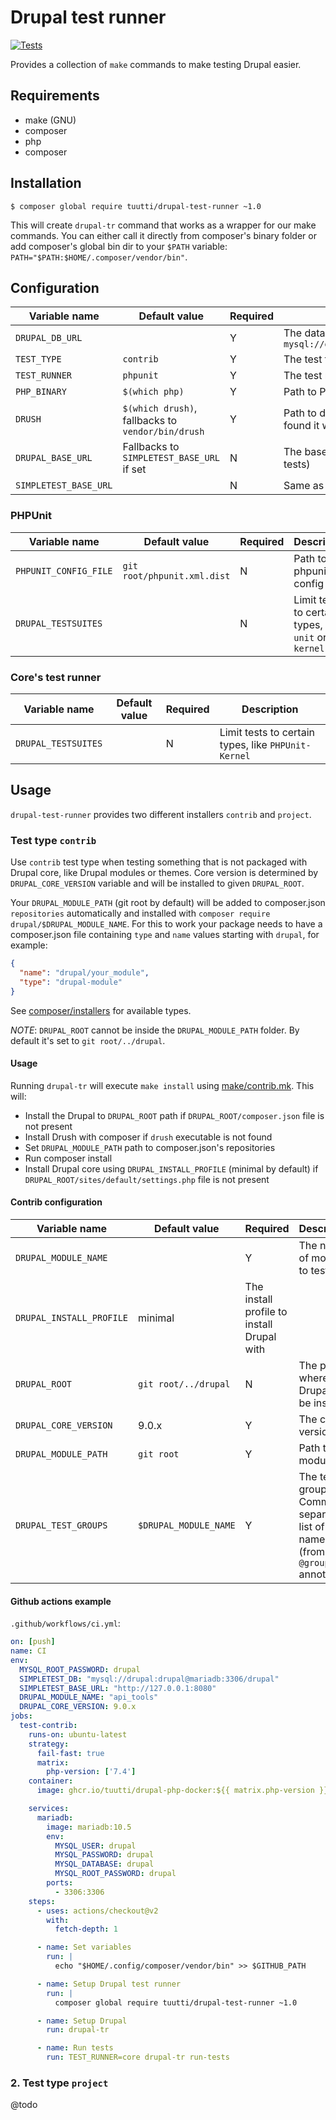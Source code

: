 # Drupal test runner

[![Tests](https://github.com/tuutti/drupal-test-runner/workflows/CI/badge.svg)](https://github.com/tuutti/drupal-test-runner/actions)

Provides a collection of `make` commands to make testing Drupal easier.

## Requirements

- make (GNU)
- composer
- php
- composer

## Installation

`$ composer global require tuutti/drupal-test-runner ~1.0`

This will create `drupal-tr` command that works as a wrapper for our make commands. You can either call it directly
from composer's binary folder or add composer's global bin dir to your `$PATH` variable: `PATH="$PATH:$HOME/.composer/vendor/bin"`.

## Configuration

| Variable name | Default value | Required | Description |
|---------------|---|---|--|
| `DRUPAL_DB_URL` | | Y | The database url, for example `mysql://drupal:drupal@localhost/drupal` |
| `TEST_TYPE` | `contrib` | Y | The test type (contrib or project) |
| `TEST_RUNNER`| `phpunit` | Y | The test runner (phpunit or core) |
| `PHP_BINARY` | `$(which php)` | Y | Path to PHP binary |
| `DRUSH` | `$(which drush)`, fallbacks to `vendor/bin/drush` | Y | Path to drush binary. If Drush is not found it will be installed with composer |
| `DRUPAL_BASE_URL` | Fallbacks to `SIMPLETEST_BASE_URL` if set | N | The base url (required for functional tests) |
| `SIMPLETEST_BASE_URL` | | N | Same as `DRUPAL_BASE_URL` |

### PHPUnit

| Variable name | Default value | Required | Description |
|---------------|---|---|--|
| `PHPUNIT_CONFIG_FILE` | `git root/phpunit.xml.dist` | N | Path to phpunit config file |
| `DRUPAL_TESTSUITES` | | N | Limit tests to certain types, like `unit` or `kernel` |

### Core's test runner

| Variable name | Default value | Required | Description |
|---------------|---|---|--|
| `DRUPAL_TESTSUITES` | | N | Limit tests to certain types, like `PHPUnit-Kernel` |

## Usage

`drupal-test-runner` provides two different installers `contrib` and `project`.

### Test type `contrib`

Use `contrib` test type when testing something that is not packaged with Drupal core, like Drupal modules or themes. Core version is determined by `DRUPAL_CORE_VERSION` variable and will be installed to given `DRUPAL_ROOT`.

Your `DRUPAL_MODULE_PATH` (git root by default) will be added to composer.json `repositories` automatically and installed with `composer require drupal/$DRUPAL_MODULE_NAME`. For this to work your package needs to have a composer.json file containing `type` and `name` values starting with `drupal`, for example:

```json
{
  "name": "drupal/your_module",
  "type": "drupal-module"
}

```
See [composer/installers](https://github.com/composer/installers) for available types.

*NOTE*: `DRUPAL_ROOT` cannot be inside the `DRUPAL_MODULE_PATH` folder. By default it's set to `git root/../drupal`.

#### Usage

Running `drupal-tr` will execute `make install` using [make/contrib.mk](make/contrib.mk). This will:

- Install the Drupal to `DRUPAL_ROOT` path if `DRUPAL_ROOT/composer.json` file is not present
- Install Drush with composer if `drush` executable is not found
- Set `DRUPAL_MODULE_PATH` path to composer.json's repositories
- Run composer install
- Install Drupal core using `DRUPAL_INSTALL_PROFILE` (minimal by default) if `DRUPAL_ROOT/sites/default/settings.php` file is not present

#### Contrib configuration

| Variable name | Default value | Required | Descriptiion |
|---------------|---|---| -- |
| `DRUPAL_MODULE_NAME` | | Y | The name of module to test |
| `DRUPAL_INSTALL_PROFILE` | minimal | The install profile to install Drupal with |
| `DRUPAL_ROOT` | `git root/../drupal` | N | The path where Drupal will be installed |
| `DRUPAL_CORE_VERSION` | 9.0.x | Y | The core version |
| `DRUPAL_MODULE_PATH` | `git root` | Y | Path to the module |
| `DRUPAL_TEST_GROUPS` | `$DRUPAL_MODULE_NAME ` | Y | The test groups. Comma separated list of group names (from `@group` annotation) |


#### Github actions example

`.github/workflows/ci.yml`:
```yml
on: [push]
name: CI
env:
  MYSQL_ROOT_PASSWORD: drupal
  SIMPLETEST_DB: "mysql://drupal:drupal@mariadb:3306/drupal"
  SIMPLETEST_BASE_URL: "http://127.0.0.1:8080"
  DRUPAL_MODULE_NAME: "api_tools"
  DRUPAL_CORE_VERSION: 9.0.x
jobs:
  test-contrib:
    runs-on: ubuntu-latest
    strategy:
      fail-fast: true
      matrix:
        php-version: ['7.4']
    container:
      image: ghcr.io/tuutti/drupal-php-docker:${{ matrix.php-version }}

    services:
      mariadb:
        image: mariadb:10.5
        env:
          MYSQL_USER: drupal
          MYSQL_PASSWORD: drupal
          MYSQL_DATABASE: drupal
          MYSQL_ROOT_PASSWORD: drupal
        ports:
          - 3306:3306
    steps:
      - uses: actions/checkout@v2
        with:
          fetch-depth: 1

      - name: Set variables
        run: |
          echo "$HOME/.config/composer/vendor/bin" >> $GITHUB_PATH

      - name: Setup Drupal test runner
        run: |
          composer global require tuutti/drupal-test-runner ~1.0

      - name: Setup Drupal
        run: drupal-tr

      - name: Run tests
        run: TEST_RUNNER=core drupal-tr run-tests
```

### 2. Test type `project`

@todo

